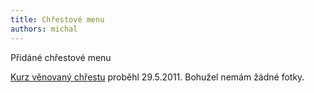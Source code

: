 ```yaml
---
title: Chřestové menu
authors: michal
---
```


Přidáné chřestové menu

<!--truncate-->

[Kurz věnovaný chřestu](/recepty/menu-chrest) proběhl 29.5.2011. Bohužel nemám žádné fotky.
